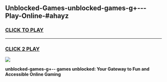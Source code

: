 
## Unblocked-Games-unblocked-games-g+---Play-Online-#ahayz
<h3>
<a href="https://premium.freeplayer.one?title=unblocked-games-g+--&ref=27F">CLICK TO PLAY</a></h3>
<hr>

<h3>
<a href="https://premium.freeplayer.one?title=unblocked-games-g+--&ref=27F">CLICK 2 PLAY</a>
  
</h3>

<a href="https://premium.freeplayer.one?title=unblocked-games-g+--&ref=27F"><img src="https://clearcache.store/games.png"></a>


**unblocked-games-g+-- games unblocked: Your Gateway to Fun and Accessible Online Gaming**
